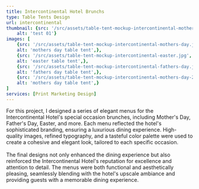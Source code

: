 ```yaml
---
title: Intercontinental Hotel Brunchs
type: Table Tents Design
url: intercontinental
thumbnail: {src: '/src/assets/table-tent-mockup-intercontinental-mothers-day.jpg',
    alt: 'test 01'}
images: [
    {src: '/src/assets/table-tent-mockup-intercontinental-mothers-day.jpg',
    alt: 'mothers day table tent',},
    {src: '/src/assets/table-tent-mockup-intercontinental-easter.jpg',
    alt: 'easter table tent',},
    {src: '/src/assets/table-tent-mockup-intercontinental-fathers-day.jpg',
    alt: 'fathers day table tent',},
    {src: '/src/assets/table-tent-mockup-intercontinental-mothers-day-2.jpg',
    alt: 'mothers day table tent',}
]
services: [Print Marketing Design]
---
```

For this project, I designed a series of elegant menus for the Intercontinental Hotel's special occasion brunches, including Mother's Day, Father's Day, Easter, and more. Each menu reflected the hotel's sophisticated branding, ensuring a luxurious dining experience. High-quality images, refined typography, and a tasteful color palette were used to create a cohesive and elegant look, tailored to each specific occasion.
<br/>
<br/>
The final designs not only enhanced the dining experience but also reinforced the Intercontinental Hotel's reputation for excellence and attention to detail. The menus were both functional and aesthetically pleasing, seamlessly blending with the hotel's upscale ambiance and providing guests with a memorable dining experience.